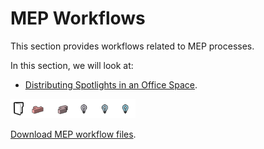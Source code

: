 # MEP Workflows

This section provides workflows related to MEP processes.

In this section, we will look at: 

* [Distributing Spotlights in an Office Space](04-03-01_distributing-lights-in-an-office-space.md).

<img src="../../assets/sample/workflows3.png" style="width:200px;"/>

[Download MEP workflow files](https://github.com/DynamoDS/RefineryPrimer/releases/download/samples-v1/04-03-01_Distributing-lights.zip).

